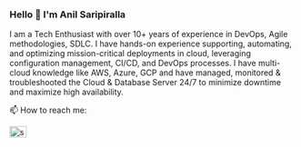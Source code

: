 ### Hello 👋 I'm Anil Saripiralla

I am a Tech Enthusiast with over 10+ years of experience in DevOps, Agile methodologies, SDLC. I have hands-on experience supporting, automating, and optimizing mission-critical deployments in cloud, leveraging configuration management, CI/CD, and DevOps processes. I have multi-cloud knowledge like AWS, Azure, GCP and have managed, monitored & troubleshooted the Cloud & Database Server 24/7 to minimize downtime and maximize high availability.



📫 How to reach me:
<p align="left">
  <a href="https://linkedin.com/in/sanilreddy" target="blank"><img align="center" src="https://raw.githubusercontent.com/rahuldkjain/github-profile-readme-generator/master/src/images/icons/Social/linked-in-alt.svg" alt="sanilreddy" height="20" width="30" /></a>
</p>
<!--
**anilsakr/anilsakr** is a ✨ _special_ ✨ repository because its `README.md` (this file) appears on your GitHub profile.

Here are some ideas to get you started:

- 🔭 I’m currently working on ...
- 🌱 I’m currently learning ...
- 👯 I’m looking to collaborate on ...
- 🤔 I’m looking for help with ...
- 💬 Ask me about ...
- 📫 How to reach me: ...
- <h3 align="left">📫 Connect with me:</h3>
- 😄 Pronouns: ...
- ⚡ Fun fact: ...
-->
